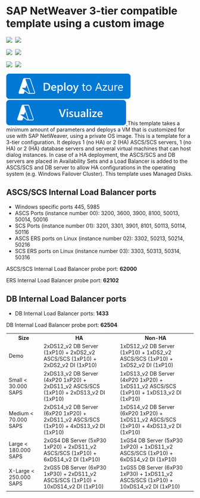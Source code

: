 # SAP NetWeaver 3-tier compatible template using a custom image

<IMG SRC="https://azurequickstartsservice.blob.core.windows.net/badges/sap-3-tier-user-image-md/PublicLastTestDate.svg" />&nbsp;
<IMG SRC="https://azurequickstartsservice.blob.core.windows.net/badges/sap-3-tier-user-image-md/PublicDeployment.svg" />&nbsp;

<IMG SRC="https://azurequickstartsservice.blob.core.windows.net/badges/sap-3-tier-user-image-md/FairfaxLastTestDate.svg" />&nbsp;
<IMG SRC="https://azurequickstartsservice.blob.core.windows.net/badges/sap-3-tier-user-image-md/FairfaxDeployment.svg" />&nbsp;

<IMG SRC="https://azurequickstartsservice.blob.core.windows.net/badges/sap-3-tier-user-image-md/BestPracticeResult.svg" />&nbsp;
<IMG SRC="https://azurequickstartsservice.blob.core.windows.net/badges/sap-3-tier-user-image-md/CredScanResult.svg" />&nbsp;

<a href="https://portal.azure.com/#create/Microsoft.Template/uri/https%3A%2F%2Fraw.githubusercontent.com%2FAzure%2Fazure-quickstart-templates%2Fmaster%2Fsap-3-tier-user-image-md%2Fazuredeploy.json" target="_blank">
    <img src="https://raw.githubusercontent.com/Azure/azure-quickstart-templates/master/1-CONTRIBUTION-GUIDE/images/deploytoazure.svg"/>
</a>
<a href="http://armviz.io/#/?load=https%3A%2F%2Fraw.githubusercontent.com%2FAzure%2Fazure-quickstart-templates%2Fmaster%2Fsap-3-tier-user-image-md%2Fazuredeploy.json" target="_blank">
    <img src="https://raw.githubusercontent.com/Azure/azure-quickstart-templates/master/1-CONTRIBUTION-GUIDE/images/visualizebutton.svg"/>
</a>
This template takes a minimum amount of parameters and deploys a VM that is customized for use with SAP NetWeaver, using a private OS image. This is a template for a 3-tier configuration. It deploys 1 (no HA) or 2 (HA) ASCS/SCS servers, 1 (no HA) or 2 (HA) database servers and serveral virtual machines that can host dialog instances. In case of a HA deployment, the ASCS/SCS and DB servers are placed in Availability Sets and a Load Balancer is added to the ASCS/SCS and DB server to allow HA configurations in the operating system (e.g. Windows Failover Cluster).
This template uses Managed Disks.

## ASCS/SCS Internal Load Balancer ports

* Windows specific ports 445, 5985
* ASCS Ports (instance number 00): 3200, 3600, 3900,  8100, 50013, 50014, 50016
* SCS Ports (instance number 01): 3201, 3301, 3901, 8101, 50113, 50114, 50116
* ASCS ERS ports on Linux (instance number 02): 3302, 50213, 50214, 50216
* SCS ERS ports on Linux (instance number 03): 3303, 50313, 50314, 50316

ASCS/SCS Internal Load Balancer probe port: **62000**

ERS Internal Load Balancer probe port: **62102**

## DB Internal Load Balancer ports

* DB Internal Load Balancer ports: **1433**

DB Internal Load Balancer probe port: **62504**

<table>
	<tr>
		<th>Size</th>
		<th>HA</th>
		<th>Non-HA</th>
	</tr>
	<tr>
		<td>Demo</td>
		<td>2xDS12_v2 DB Server (1xP10) + 2xDS2_v2 ASCS/SCS (1xP10) + 2xDS2_v2 DI (1xP10)</td>
		<td>1xDS12_v2 DB Server (1xP10) + 1xDS2_v2 ASCS/SCS (1xP10) + 1xDS2_v2 DI (1xP10)</td>
	</tr>
	<tr>
		<td>Small < 30.000 SAPS</td>
		<td>2xDS13_v2 DB Server (4xP20 1xP20) + 2xDS11_v2 ASCS/SCS (1xP10) + 2xDS13_v2 DI (1xP10)</td>
		<td>1xDS13_v2 DB Server (4xP20 1xP20) + 1xDS11_v2 ASCS/SCS (1xP10) + 1xDS13_v2 DI (1xP10)</td>
	</tr>
	<tr>
		<td>Medium < 70.000 SAPS</td>
		<td>2xDS14_v2 DB Server (6xP20 1xP20) + 2xDS11_v2 ASCS/SCS (1xP10) + 4xDS13_v2 DI (1xP10)</td>
		<td>1xDS14_v2 DB Server (6xP20 1xP20) + 1xDS11_v2 ASCS/SCS (1xP10) + 4xDS13_v2 DI (1xP10)</td>
	</tr>
	<tr>
		<td>Large < 180.000 SAPS</td>
		<td>2xGS4 DB Server (5xP30 1xP20) + 2xDS11_v2 ASCS/SCS (1xP10) + 6xDS14_v2 DI (1xP10)</td>
		<td>1xGS4 DB Server (5xP30 1xP20) + 1xDS11_v2 ASCS/SCS (1xP10) + 6xDS14_v2 DI (1xP10)</td>
	</tr>
	<tr>
		<td>X-Large < 250.000 SAPS</td>
		<td>2xGS5 DB Server (6xP30 1xP30) + 2xDS11_v2 ASCS/SCS (1xP10) + 10xDS14_v2 DI (1xP10)</td>
		<td>1xGS5 DB Server (6xP30 1xP30) + 1xDS11_v2 ASCS/SCS (1xP10) + 10xDS14_v2 DI (1xP10)</td>
	</tr>
</table>

